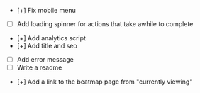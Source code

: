 - [+] Fix mobile menu
- [ ] Add loading spinner for actions that take awhile to complete
- [+] Add analytics script
- [+] Add title and seo
- [ ] Add error message
- [ ] Write a readme
- [+] Add a link to the beatmap page from "currently viewing"
